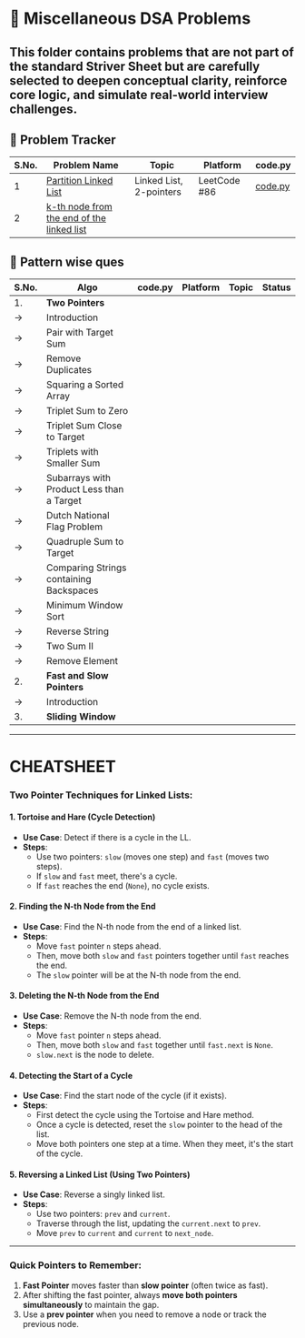 # 📂 Miscellaneous DSA Problems

This folder contains problems that are **not part of the standard Striver Sheet** but are carefully selected to **deepen conceptual clarity**, **reinforce core logic**, and **simulate real-world interview challenges**.
---

## 📁 Problem Tracker

| S.No. | Problem Name         | Topic        | Platform | code.py                                  |
|-------|----------------------|--------------|----------|------------------------------------------|
| 1     |[Partition Linked List](https://leetcode.com/problems/partition-list/)| Linked List, 2-pointers  | LeetCode #86 | [code.py](https://github.com/RiyaaChauhan/Striver-A2Z/tree/main/Day_31) |
|2|[ k-th node from the end of the linked list]()||||


## 📁 Pattern wise ques
| S.No. | Algo         |    code.py     | Platform |         Topic                | Status|
|-------|----------------------|--------------|----------|------------------------------|------------|
| 1.| **Two Pointers**|||||
|→| Introduction||||||
|→|Pair with Target Sum ||||
|→|Remove Duplicates||||
|→|Squaring a Sorted Array||||
|→|Triplet Sum to Zero||||
|→|Triplet Sum Close to Target||||
|→|Triplets with Smaller Sum||||
|→|Subarrays with Product Less than a Target ||||
|→|Dutch National Flag Problem||||
|→|Quadruple Sum to Target||||
|→|Comparing Strings containing Backspaces||||
|→|Minimum Window Sort||||
|→|Reverse String||||
|→|Two Sum II||||
|→|Remove Element||||
|2.|**Fast and Slow Pointers**||||
|→|Introduction||||
|3.|**Sliding Window**||||
---

# CHEATSHEET
### **Two Pointer Techniques for Linked Lists:**

#### 1. **Tortoise and Hare (Cycle Detection)**
   - **Use Case**: Detect if there is a cycle in the LL.
   - **Steps**:
     - Use two pointers: `slow` (moves one step) and `fast` (moves two steps).
     - If `slow` and `fast` meet, there's a cycle.
     - If `fast` reaches the end (`None`), no cycle exists.

#### 2. **Finding the N-th Node from the End**
   - **Use Case**: Find the N-th node from the end of a linked list.
   - **Steps**:
     - Move `fast` pointer `n` steps ahead.
     - Then, move both `slow` and `fast` pointers together until `fast` reaches the end.
     - The `slow` pointer will be at the N-th node from the end.

#### 3. **Deleting the N-th Node from the End**
   - **Use Case**: Remove the N-th node from the end.
   - **Steps**:
     - Move `fast` pointer `n` steps ahead.
     - Then, move both `slow` and `fast` together until `fast.next` is `None`.
     - `slow.next` is the node to delete.

#### 4. **Detecting the Start of a Cycle**
   - **Use Case**: Find the start node of the cycle (if it exists).
   - **Steps**:
     - First detect the cycle using the Tortoise and Hare method.
     - Once a cycle is detected, reset the `slow` pointer to the head of the list.
     - Move both pointers one step at a time. When they meet, it's the start of the cycle.

#### 5. **Reversing a Linked List (Using Two Pointers)**
   - **Use Case**: Reverse a singly linked list.
   - **Steps**:
     - Use two pointers: `prev` and `current`.
     - Traverse through the list, updating the `current.next` to `prev`.
     - Move `prev` to `current` and `current` to `next_node`.

---

### **Quick Pointers to Remember:**
1. **Fast Pointer** moves faster than **slow pointer** (often twice as fast).
2. After shifting the fast pointer, always **move both pointers simultaneously** to maintain the gap.
3. Use a **prev pointer** when you need to remove a node or track the previous node.